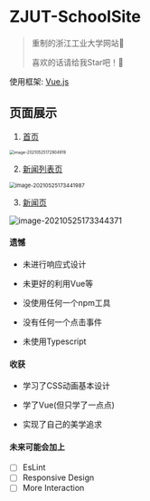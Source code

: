 # ZJUT-SchoolSite
>重制的浙江工业大学网站🏫
>
>喜欢的话请给我Star吧！🌟

使用框架: [Vue.js](https://vuejs.org)

## 页面展示

1. [首页](src/index.html)

   

<img src="C:\Users\月下独饮小可爱\AppData\Roaming\Typora\typora-user-images\image-20210525172904919.png" alt="image-20210525172904919" style="zoom: 50%;" />

2.  [新闻列表页](src/newsSite.html)

   

   <img src="C:\Users\月下独饮小可爱\AppData\Roaming\Typora\typora-user-images\image-20210525173441987.png" alt="image-20210525173441987" style="zoom: 67%;" />

3. [新闻页](src/newsTemplate.html)

![image-20210525173344371](C:\Users\月下独饮小可爱\AppData\Roaming\Typora\typora-user-images\image-20210525173344371.png)

#### 遗憾

- 未进行响应式设计

- 未更好的利用Vue等

- 没使用任何一个npm工具

- 没有任何一个点击事件

- 未使用Typescript

#### 收获

- 学习了CSS动画基本设计

- 学了Vue(但只学了一点点)

- 实现了自己的美学追求

#### 未来可能会加上

- [ ] EsLint
- [ ] Responsive Design
- [ ] More Interaction